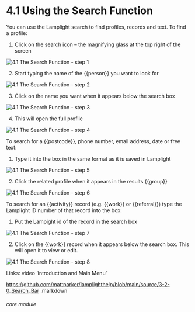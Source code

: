 # 4.1 Using the Search Function

You can use the Lamplight search to find profiles, records and text.
To find a profile:
1. Click on the search icon – the magnifying glass at the top right of the screen

![4.1 The Search Function - step 1](4.1_The_Search_Function_im_1.png)

2. Start typing the name of the {{person}} you want to look for

![4.1 The Search Function - step 2](4.1_The_Search_Function_im_2.png)

3. Click on the name you want when it appears below the search box

![4.1 The Search Function - step 3](4.1_The_Search_Function_im_3.png)

4. This will open the full profile

![4.1 The Search Function - step 4](4.1_The_Search_Function_im_4.png)

To search for a {{postcode}}, phone number, email address, date or free text:
1. Type it into the box in the same format as it is saved in Lamplight

![4.1 The Search Function - step 5](4.1_The_Search_Function_im_5.png)

2. Click the related profile when it appears in the results {{group}}

![4.1 The Search Function - step 6](4.1_The_Search_Function_im_6.png)

To search for an {{activity}} record (e.g. {{work}} or {{referral}}) type the Lamplight ID number of that record into the box:
1. Put the Lampight id of the record in the search box

![4.1 The Search Function - step 7](4.1_The_Search_Function_im_7.png)

2. Click on the {{work}} record when it appears below the search box. This will open it to view or edit.

![4.1 The Search Function - step 8](4.1_The_Search_Function_im_8.png)

Links: video ‘Introduction and Main Menu’

https://github.com/mattparker/lamplighthelp/blob/main/source/3-2-0_Search_Bar
.markdown

###### core module
